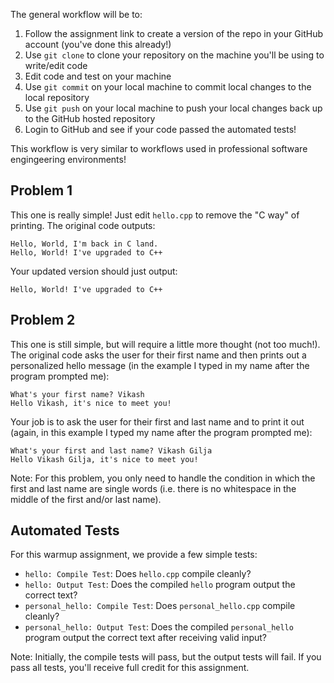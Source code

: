 


The general workflow will be to:

1. Follow the assignment link to create a version of the repo in your GitHub account (you've done this already!)
2. Use `git clone` to clone your repository on the machine you'll be using to write/edit code
3. Edit code and test on your machine
4. Use `git commit` on your local machine to commit local changes to the local repository
5. Use `git push` on your local machine to push your local changes back up to the GitHub hosted repository
6. Login to GitHub and see if your code passed the automated tests!

This workflow is very similar to workflows used in professional software engingeering environments!

## Problem 1

This one is really simple! Just edit `hello.cpp` to remove the "C way" of printing. The original code outputs:
```
Hello, World, I'm back in C land.
Hello, World! I've upgraded to C++
```

Your updated version should just output:
```
Hello, World! I've upgraded to C++
```

## Problem 2

This one is still simple, but will require a little more thought (not too much!).  The original code asks the user for their first name and then prints out a personalized hello message (in the example I typed in my name after the program prompted me):
```
What's your first name? Vikash
Hello Vikash, it's nice to meet you!
```

Your job is to ask the user for their first and last name and to print it out (again, in this example I typed my name after the program prompted me):
```
What's your first and last name? Vikash Gilja
Hello Vikash Gilja, it's nice to meet you!
```

Note: For this problem, you only need to handle the condition in which the first and last name are single words (i.e. there is no whitespace in the middle of the first and/or last name).

## Automated Tests

For this warmup assignment, we provide a few simple tests:
* `hello: Compile Test`: Does `hello.cpp` compile cleanly?
* `hello: Output Test`: Does the compiled `hello` program output the correct text?
* `personal_hello: Compile Test`: Does `personal_hello.cpp` compile cleanly?
* `personal_hello: Output Test`: Does the compiled `personal_hello` program output the correct text after receiving valid input?

Note: Initially, the compile tests will pass, but the output tests will fail. If you pass all tests, you'll receive full credit for this assignment.
